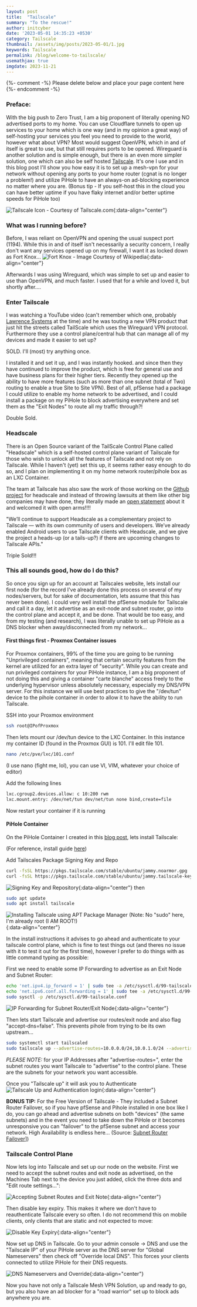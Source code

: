 ```yaml
---
layout: post
title:  "Tailscale"
summary: "To the rescue!"
author: initcyber
date: '2023-05-01 14:35:23 +0530'
category: Tailscale
thumbnail: /assets/img/posts/2023-05-01/1.jpg
keywords: Tailscale
permalink: /blog/welcome-to-tailscale/
usemathjax: true
imgdate: 2023-11-21
---
```


{%- comment -%} Please delete below and place your page content here {%- endcomment -%}

### Preface:
With the big push to Zero Trust, I am a big proponent of literally opening NO advertised ports to my home. You can use Cloudflare tunnels to open up services to your home which is one way (and in my opinion a great way) of self-hosting your services you feel you need to provide to the world, however what about VPN? Most would suggest OpenVPN, which in and of itself is great to use, but that still requires ports to be opened. Wireguard is another solution and is simple enough, but there is an even more simpler solution, one which can also be self hosted [Tailscale](https://tailscale.com/). It's one I use and in this blog post I'll show you how easy it is to set up a mesh-vpn for your network without opening any ports to your home router (cgnat is no longer a problem!) and utilize PiHole to have an always-on ad-blocking experience no matter where you are. (Bonus tip - If you self-host this in the cloud you can have better uptime if you have flaky internet and/or better uptime speeds for PiHole too)

![Tailscale Icon - Courtesy of Tailscale.com](/assets/img/posts/{{page.imgdate}}/1.png){:data-align="center"}

### What was I running before?
Before, I was reliant on OpenVPN and opening the usual suspect port (1194). While this in and of itself isn't necessarily a security concern, I really don't want any services opened up on my firewall, I want it as locked down as Fort Knox...
![Fort Knox - Image Courtesy of Wikipedia](/assets/img/posts/{{page.imgdate}}/2.jpg){:data-align="center"}

Afterwards I was using Wireguard, which was simple to set up and easier to use than OpenVPN, and much faster. I used that for a while and loved it, but shortly after....

### Enter Tailscale
I was watching a YouTube video (can't remember which one, probably [Lawrence Systems](https://www.youtube.com/channel/UCHkYOD-3fZbuGhwsADBd9ZQ) at the time) and he was touting a new VPN product that just hit the streets called TailScale which uses the Wireguard VPN protocol. Furthermore they use a control plane/central hub that can manage all of my devices and made it easier to set up?

SOLD. I'll (most) try anything once.

I installed it and set it up, and I was instantly hooked. and since then they have continued to improve the product, which is free for general use and have business plans for their higher tiers. Recently they opened up the ability to have more features (such as more than one subnet (total of Two) routing to enable a true Site to Site VPN). Best of all, pfSense had a package I could utilize to enable my home network to be advertised, and I could install a package on my PiHole to block advertising everywhere and set them as the "Exit Nodes" to route all my traffic through?!

Double Sold.

### Headscale

There is an Open Source variant of the TailScale Control Plane called "Headscale" which is a self-hosted control plane variant of Tailscale for those who wish to unlock all the features of Tailscale and not rely on Tailscale. While I haven't (yet) set this up, it seems rather easy enough to do so, and I plan on implementing it on my home network router/pihole box as an LXC Container. 

The team at Tailscale has also saw the work of those working on the [Github project](https://github.com/juanfont/headscale) for headscale and instead of throwing lawsuits at them like other big companies may have done, they literally made an [open statement](https://tailscale.com/blog/opensource/) about it and welcomed it with open arms!!!!

"We’ll continue to support Headscale as a complementary project to Tailscale — with its own community of users and developers. We’ve already enabled Android users to use Tailscale clients with Headscale, and we give the project a heads-up (or a tails-up?) if there are upcoming changes to Tailscale APIs."

Triple Sold!!!

### This all sounds good, how do I do this?

So once you sign up for an account at Tailscales website, lets install our first node (for the record I've already done this process on several of my nodes/servers, but for sake of documentation, lets assume that this has never been done). I could very well install the pfSense module for Tailscale and call it a day, let it advertise as an exit-node and subnet router, go into the control plane and accept it, and be done. That would be too easy, and from my testing (and research), I was literally unable to set up PiHole as a DNS blocker when away/disconnected from my network...

#### First things first - Proxmox Container issues

For Proxmox containers, 99% of the time you are going to be running "Unprivileged containers", meaning that certain security features from the kernel are utilized for an extra layer of "security". While you can create and run privileged containers for your PiHole instance, I am a big proponent of not doing this and giving a container "carte blanche" access freely to the underlying hypervisor unless absolutely necessary, especially my DNS/VPN server. For this instance we will use best practices to give the "/dev/tun" device to the pihole container in order to allow it to have the ability to run Tailscale.

SSH into your Proxmox environment
```bash
ssh root@IPofProxmox
```

Then lets mount our /dev/tun device to the LXC Container. In this instance my container ID (found in the Proxmox GUI) is 101. I'll edit file 101.

```bash
nano /etc/pve/lxc/101.conf
```
(I use nano (fight me, lol), you can use VI, VIM, whatever your choice of editor)

Add the following lines

```bash
lxc.cgroup2.devices.allow: c 10:200 rwm
lxc.mount.entry: /dev/net/tun dev/net/tun none bind,create=file
```

Now restart your container if it is running

#### PiHole Container

On the PiHole Container I created in this [blog post](https://www.initcyber.com/posts/2023-04-30-Network%20Rebuild%20-%20Proxmox,%20pfSense,%20PiHole,%20oh%20my), lets install Tailscale:

(For reference, install guide [here](https://tailscale.com/kb/1187/install-ubuntu-2204/))

Add Tailscales Package Signing Key and Repo
```bash
curl -fsSL https://pkgs.tailscale.com/stable/ubuntu/jammy.noarmor.gpg | sudo tee /usr/share/keyrings/tailscale-archive-keyring.gpg >/dev/null
curl -fsSL https://pkgs.tailscale.com/stable/ubuntu/jammy.tailscale-keyring.list | sudo tee /etc/apt/sources.list.d/tailscale.list
```
![Signing Key and Repository](/assets/img/posts/{{page.imgdate}}/3.png){:data-align="center"}
then 

```bash
sudo apt update
sudo apt install tailscale
```
![Installing Tailscale using APT Package Manager (Note: No "sudo" here, I'm already root (I AM ROOT!)](/assets/img/posts/{{page.imgdate}}/4.png){:data-align="center"}

In the install instructions it advises to go ahead and authenticate to your tailscale control plane, which is fine to test things out (and theres no issue with it to test it out for the first time), however I prefer to do things with as little command typing as possible:

First we need to enable some IP Forwarding to advertise as an Exit Node and Subnet Router:
```bash
echo 'net.ipv4.ip_forward = 1' | sudo tee -a /etc/sysctl.d/99-tailscale.conf
echo 'net.ipv6.conf.all.forwarding = 1' | sudo tee -a /etc/sysctl.d/99-tailscale.conf
sudo sysctl -p /etc/sysctl.d/99-tailscale.conf
```
![IP Forwarding for Subnet Router/Exit Node](/assets/img/posts/{{page.imgdate}}/5.png){:data-align="center"}

Then lets start Tailscale and advertise our routes/exit node and also flag "accept-dns=false". This prevents pihole from trying to be its own upstream...
```bash
sudo systemctl start tailscaled
sudo tailscale up --advertise-routes=10.0.0.0/24,10.0.1.0/24 --advertise-exit-node --accept-dns=false
```

_PLEASE NOTE:_ for your IP Addresses after "advertise-routes=", enter the subnet routes you want Tailscale to "advertise" to the control plane. These are the subnets for your network you want accessible.

Once you "Tailscale up" it will ask you to Authenticate
![Tailscale Up and Authentication login](/assets/img/posts/{{page.imgdate}}/6.png){:data-align="center"}


**BONUS TIP:** For the Free Version of Tailscale - They included a Subnet Router Failover, so if you have pfSense and Pihole installed in one box like I do, you can go ahead and advertise subnets on both "devices" (the same subnets) and in the event you need to take down the PiHole or it becomes unresponsive you can "failover" to the pfSense subnet and access your network. High Availability is endless here... (Source: [Subnet Router Failover](https://tailscale.com/kb/1115/subnet-failover/)])


### Tailscale Control Plane

Now lets log into Tailscale and set up our node on the website. First we need to accept the subnet routes and exit node as advertised, on the Machines Tab next to the device you just added, click the three dots and "Edit route settings...":

![Accepting Subnet Routes and Exit Note](/assets/img/posts/{{page.imgdate}}/7.png){:data-align="center"}

Then disable key expiry. This makes it where we don't have to reauthenticate Tailscale every so often. I do not recommend this on mobile clients, only clients that are static and not expected to move:

![Disable Key Expiry](/assets/img/posts/{{page.imgdate}}/8.png){:data-align="center"}

Now set up DNS in Tailscale. Go to your admin console -> DNS and use the "Tailscale IP" of your PiHole server as the DNS server for "Global Nameservers" then check off "Override local DNS". This forces your clients connected to utilize PiHole for their DNS requests.

![DNS Nameservers and Override](/assets/img/posts/{{page.imgdate}}/9.png){:data-align="center"}

Now you have not only a Tailscale Mesh VPN Solution, up and ready to go, but you also have an ad blocker for a "road warrior" set up to block ads anywhere you are.

